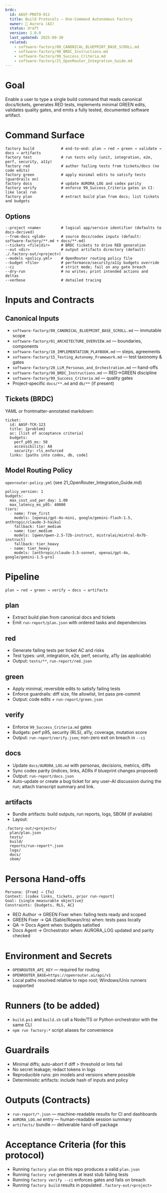 ```yaml
---
brdc:
  id: AASF-PROTO-011
  title: Build Protocols — One-Command Autonomous Factory
  owner: 🌸 Aurora (AI)
  status: draft
  version: 1.0.0
  last_updated: 2025-09-30
  related:
    - software-factory/00_CANONICAL_BLUEPRINT_BASE_SCROLL.md
    - software-factory/98_BRDC_Instructions.md
    - software-factory/99_Success_Criteria.md
    - software-factory/21_OpenRouter_Integration_Guide.md
---
```


# Goal
Enable a user to type a single build command that reads canonical docs/tickets, generates RED tests, implements minimal GREEN edits, validates quality gates, and emits a fully tested, documented software artifact.

# Command Surface
```
factory build            # end-to-end: plan → red → green → validate → docs → artifacts
factory test             # run tests only (unit, integration, e2e, perf, security, a11y)
factory red              # author failing tests from tickets/docs (no code edits)
factory green            # apply minimal edits to satisfy tests (guardrails on)
factory docs             # update AURORA_LOG and codex parity
factory verify           # enforce 99_Success_Criteria gates in CI-like local run
factory plan             # extract build plan from docs; list tickets and budgets
```

## Options
```
--project <name>         # logical app/service identifier (defaults to docs-derived)
--from-docs <glob>       # source docs/codex inputs (default: software-factory/**.md + docs/**.md)
--tickets <file|dir>     # BRDC tickets to drive RED generation
--out <dir>              # output artifacts directory (default: ./.factory-out/<project>)
--models <policy.yml>    # OpenRouter routing policy file
--budget <file>          # performance/security/a11y budgets override
--ci                     # strict mode; fail on any gate breach
--dry-run                # no writes; print intended actions and deltas
--verbose                # detailed tracing
```

# Inputs and Contracts

## Canonical Inputs
- `software-factory/00_CANONICAL_BLUEPRINT_BASE_SCROLL.md` — immutable scope
- `software-factory/01_ARCHITECTURE_OVERVIEW.md` — boundaries, components
- `software-factory/10_IMPLEMENTATION_PLAYBOOK.md` — steps, agreements
- `software-factory/15_Testing_Autonomy_Framework.md` — test taxonomy & gates
- `software-factory/20_LLM_Personas_and_Orchestration.md` — hand-offs
- `software-factory/98_BRDC_Instructions.md` — RED→GREEN discipline
- `software-factory/99_Success_Criteria.md` — quality gates
- Project-specific `docs/**.md` and `db/**` (if present)

## Tickets (BRDC)
YAML or frontmatter-annotated markdown:
```
ticket:
  id: AASF-TCK-123
  title: {problem}
  ac: [list of acceptance criteria]
  budgets:
    perf_p95_ms: 50
    accessibility: AA
    security: rls_enforced
  links: [paths into codex, db, code]
```

## Model Routing Policy
`openrouter-policy.yml` (see 21_OpenRouter_Integration_Guide.md)
```
policy_version: 1
budgets:
  max_cost_usd_per_day: 1.00
  max_latency_ms_p95: 40000
tiers:
  - name: free_first
    models: [openai/gpt-4o-mini, google/gemini-flash-1.5, anthropic/claude-3-haiku]
    fallback: tier_medium
  - name: tier_medium
    models: [qwen/qwen-2.5-72b-instruct, mistralai/mixtral-8x7b-instruct]
    fallback: tier_heavy
  - name: tier_heavy
    models: [anthropic/claude-3.5-sonnet, openai/gpt-4o, google/gemini-1.5-pro]
```

# Pipeline
```
plan → red → green → verify → docs → artifacts
```

## plan
- Extract build plan from canonical docs and tickets
- Emit `run-report/plan.json` with ordered tasks and dependencies

## red
- Generate failing tests per ticket AC and risks
- Test types: unit, integration, e2e, perf, security, a11y (as applicable)
- Output: `tests/**`, `run-report/red.json`

## green
- Apply minimal, reversible edits to satisfy failing tests
- Enforce guardrails: diff size, file allowlist, lint pass pre-commit
- Output: code edits + `run-report/green.json`

## verify
- Enforce `99_Success_Criteria.md` gates
- Budgets: perf p95, security (RLS), a11y, coverage, mutation score
- Output: `run-report/verify.json`; non-zero exit on breach in `--ci`

## docs
- Update `docs/AURORA_LOG.md` with personas, decisions, metrics, diffs
- Sync codex parity (indices, links, ADRs if blueprint changes proposed)
- Output: `run-report/docs.json`
- Auto-update or create a bug ticket for any user–AI discussion during the run; attach transcript summary and link.

## artifacts
- Bundle artifacts: build outputs, run reports, logs, SBOM (if available)
- Layout:
```
.factory-out/<project>/
  plan/plan.json
  tests/
  build/
  reports/run-report*.json
  logs/
  docs/
  sbom/
```

# Persona Hand-offs
```
Persona: {From} → {To}
Context: [codex links, tickets, prior run-report]
Goal: {single measurable objective}
Constraints: {budgets, RLS, AC}
```
- RED Author → GREEN Fixer when: failing tests ready and scoped
- GREEN Fixer → QA (Sable/Rowan/Iris) when: tests pass locally
- QA → Docs Agent when: budgets satisfied
- Docs Agent → Orchestrator when: AURORA_LOG updated and parity checked

# Environment and Secrets
- `OPENROUTER_API_KEY` — required for routing
- `OPENROUTER_BASE=https://openrouter.ai/api/v1`
- Local paths resolved relative to repo root; Windows/Unix runners supported

# Runners (to be added)
- `build.ps1` and `build.sh` call a Node/TS or Python orchestrator with the same CLI
- `npm run factory:*` script aliases for convenience

# Guardrails
- Minimal diffs; auto-abort if diff > threshold or lints fail
- No secret leakage; redact tokens in logs
- Reproducible runs: pin models and versions where possible
- Deterministic artifacts: include hash of inputs and policy

# Outputs (Contracts)
- `run-report/*.json` — machine-readable results for CI and dashboards
- `AURORA_LOG.md` entry — human-readable session summary
- `artifacts/` bundle — deliverable hand-off package

# Acceptance Criteria (for this protocol)
- Running `factory plan` on this repo produces a valid `plan.json`
- Running `factory red` generates at least stub failing tests
- Running `factory verify --ci` enforces gates and fails on breach
- Running `factory build` results in populated `.factory-out/<project>`


